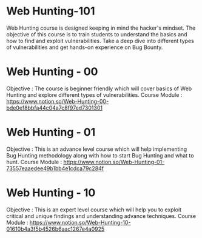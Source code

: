 # Web Hunting-101
Web Hunting course is designed keeping in mind the hacker's mindset. The objective of this course is to train students to understand the basics and how to find and exploit vulnerabilities. Take a deep dive into different types of vulnerabilities and get hands-on experience on Bug Bounty.


# Web Hunting - 00 
Objective : The course is beginner friendly which will cover basics of Web Hunting and explore different types of vulnerabilities.
Course Module : https://www.notion.so/Web-Hunting-00-bde0e18bbfa44c04a7c8f97ed7301301
  
# Web Hunting - 01
Objective : This is an advance level course which will help implementing Bug Hunting methodology along with how to start
Bug Hunting and what to hunt.
Course Module : https://www.notion.so/Web-Hunting-01-73557eaaedee49b1bb4e1cdca79c284f 

# Web Hunting - 10
Objective : This is an expert level course which will help you to exploit critical and unique findings and understanding advance techniques.
Course Module : https://www.notion.so/Web-Hunting-10-01610b4a3f5b4526b6aac1267e4a0925
